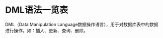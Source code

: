 # DML语法一览表<a name="ZH-CN_TOPIC_0289900948"></a>

DML（Data Manipulation Language数据操作语言），用于对数据库表中的数据进行操作。如：插入、更新、查询、删除。

